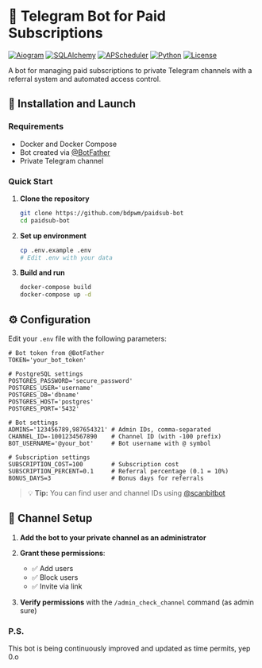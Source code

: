 # 🤖 Telegram Bot for Paid Subscriptions

[![Aiogram](https://img.shields.io/badge/aiogram-3.13.1-blue)](https://github.com/aiogram/aiogram)
[![SQLAlchemy](https://img.shields.io/badge/SQLAlchemy-2.0.36-green)](https://www.sqlalchemy.org/)
[![APScheduler](https://img.shields.io/badge/APScheduler-3.10.4-orange)](https://github.com/agronholm/apscheduler)
[![Python](https://img.shields.io/badge/Python-3.11-yellow)](https://www.python.org/)
[![License](https://img.shields.io/badge/License-MIT-lightgrey)](LICENSE)

A bot for managing paid subscriptions to private Telegram channels with a referral system and automated access control.


## 🚀 Installation and Launch

### Requirements

- Docker and Docker Compose
- Bot created via [@BotFather](https://t.me/BotFather)
- Private Telegram channel

### Quick Start

1. **Clone the repository**
   ```bash
   git clone https://github.com/bdpwm/paidsub-bot
   cd paidsub-bot
   ```

2. **Set up environment**
   ```bash
   cp .env.example .env
   # Edit .env with your data
   ```

3. **Build and run**
   ```bash
   docker-compose build
   docker-compose up -d
   ```

## ⚙️ Configuration

Edit your `.env` file with the following parameters:

```env
# Bot token from @BotFather
TOKEN='your_bot_token'

# PostgreSQL settings
POSTGRES_PASSWORD='secure_password'
POSTGRES_USER='username'
POSTGRES_DB='dbname'
POSTGRES_HOST='postgres'
POSTGRES_PORT='5432'

# Bot settings
ADMINS='123456789,987654321' # Admin IDs, comma-separated
CHANNEL_ID=-1001234567890    # Channel ID (with -100 prefix)
BOT_USERNAME='@your_bot'     # Bot username with @ symbol

# Subscription settings
SUBSCRIPTION_COST=100        # Subscription cost
SUBSCRIPTION_PERCENT=0.1     # Referral percentage (0.1 = 10%)
BONUS_DAYS=3                 # Bonus days for referrals
```

> 💡 **Tip:** You can find user and channel IDs using [@scanbitbot](https://t.me/scanbitbot)

## 🔐 Channel Setup

1. **Add the bot to your private channel as an administrator**

2. **Grant these permissions**:
   - ✅ Add users
   - ✅ Block users
   - ✅ Invite via link

3. **Verify permissions** with the `/admin_check_channel` command (as admin sure)


### P.S.
This bot is being continuously improved and updated as time permits, yep 0.o
